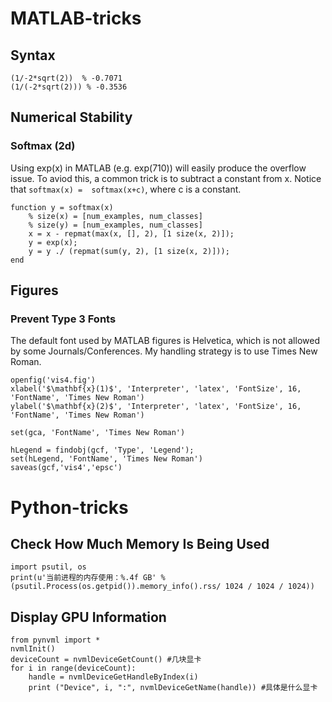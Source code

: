 # MATLAB-tricks
## Syntax

```
(1/-2*sqrt(2))  % -0.7071
(1/(-2*sqrt(2))) % -0.3536
```

## Numerical Stability
### Softmax (2d)

Using exp(x) in MATLAB (e.g. exp(710)) will easily produce the overflow issue. To aviod this, a common trick is to subtract a constant from x. Notice that `softmax(x) =  softmax(x+c)`, where c is a constant. 
```
function y = softmax(x)
    % size(x) = [num_examples, num_classes]
    % size(y) = [num_examples, num_classes]
    x = x - repmat(max(x, [], 2), [1 size(x, 2)]);
    y = exp(x);
    y = y ./ (repmat(sum(y, 2), [1 size(x, 2)]));
end
```

## Figures
### Prevent Type 3 Fonts
The default font used by MATLAB figures is Helvetica, which is not allowed by some Journals/Conferences. My handling strategy is to use Times New Roman.
```
openfig('vis4.fig')
xlabel('$\mathbf{x}(1)$', 'Interpreter', 'latex', 'FontSize', 16, 'FontName', 'Times New Roman')
ylabel('$\mathbf{x}(2)$', 'Interpreter', 'latex', 'FontSize', 16, 'FontName', 'Times New Roman')

set(gca, 'FontName', 'Times New Roman')

hLegend = findobj(gcf, 'Type', 'Legend');
set(hLegend, 'FontName', 'Times New Roman')
saveas(gcf,'vis4','epsc')
```


# Python-tricks
## Check How Much Memory Is Being Used
```
import psutil, os
print(u'当前进程的内存使用：%.4f GB' % (psutil.Process(os.getpid()).memory_info().rss/ 1024 / 1024 / 1024))
```
## Display GPU Information
```
from pynvml import *
nvmlInit()
deviceCount = nvmlDeviceGetCount() #几块显卡
for i in range(deviceCount):
    handle = nvmlDeviceGetHandleByIndex(i)
    print ("Device", i, ":", nvmlDeviceGetName(handle)) #具体是什么显卡
```